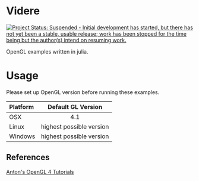 # Videre 
[![Project Status: Suspended - Initial development has started, but there has not yet been a stable, usable release; work has been stopped for the time being but the author(s) intend on resuming work.](http://www.repostatus.org/badges/latest/suspended.svg)](http://www.repostatus.org/#suspended)

OpenGL examples written in julia.

# Usage
Please set up OpenGL version before running these examples.

| Platform | Default GL Version       |
| :--------|:-----------------------: |
| OSX      | 4.1                      |
| Linux    | highest possible version |
| Windows  | highest possible version |

## References
[Anton's OpenGL 4 Tutorials](http://antongerdelan.net/opengl/)
<!--
[OpenGL 4 Shading Language Cookbook (2nd Ed)](http://www.amazon.com/OpenGL-Shading-Language-Cookbook-Edition/dp/1782167021)
[OpenGL Superbible, 6th edition: Comprehensive Tutorial and Reference](http://www.openglsuperbible.com)
[www.learnopengl.com](http://www.learnopengl.com/#!Introduction)
[The Book of Shaders](http://patriciogonzalezvivo.com/2015/thebookofshaders/00/)
[3D Math Primer for Graphics and Game Development (2nd Ed)](http://www.amazon.com/Math-Primer-Graphics-Development-Edition/dp/1568817231)
-->
